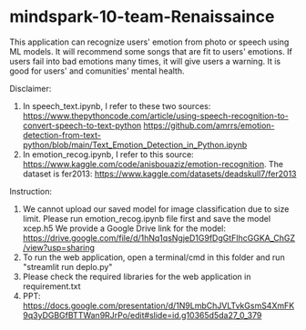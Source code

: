 # mindspark-10-team-Renaissaince
This application can recognize users' emotion from photo or speech using ML models. It will recommend some songs that are fit to users' emotions. If users fail into bad emotions many times, it will give users a warning. It is good for users' and comunities' mental health.


Disclaimer:
  1. In speech_text.ipynb, I refer to these two sources: https://www.thepythoncode.com/article/using-speech-recognition-to-convert-speech-to-text-python
     https://github.com/amrrs/emotion-detection-from-text-python/blob/main/Text_Emotion_Detection_in_Python.ipynb
  2. In emotion_recog.ipynb, I refer to this source: https://www.kaggle.com/code/anisbouaziz/emotion-recognition. The dataset is fer2013: 
     https://www.kaggle.com/datasets/deadskull7/fer2013
  
Instruction: 
  1. We cannot upload our saved model for image classification due to size limit. Please run emotion_recog.ipynb file first and save the model xcep.h5
     We provide a Google Drive link for the model: https://drive.google.com/file/d/1hNq1qsNgjeD1G9fDgGtFIhcGGKA_ChGZ/view?usp=sharing
  2. To run the web application, open a terminal/cmd in this folder and run "streamlit run deplo.py"
  3. Please check the required libraries for the web application in requirement.txt
  4. PPT: https://docs.google.com/presentation/d/1N9LmbChJVLTvkGsmS4XmFK9q3yDGBGfBTTWan9RJrPo/edit#slide=id.g10365d5da27_0_379
